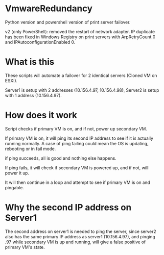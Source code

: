 # VmwareRedundancy

Python version and powershell version of print server failover.

v2 (only PowerShell): removed the restart of network adapter. IP duplicate has been fixed in Windows Registry on print servers with ArpRetryCount 0 and IPAutoconfigurationEnabled 0.

# What is this

These scripts will automate a failover for 2 identical servers (Cloned VM on ESXI).

Server1 is setup with 2 addresses (10.156.4.97, 10.156.4.98), Server2 is setup with 1 address (10.156.4.97).

# How does it work

Script checks if primary VM is on, and if not, power up secondary VM.

If primary VM is on, it will ping its second IP address to see if it is actually running normally.
A case of ping failing could mean the OS is updating, rebooting or in fail mode.

if ping succeeds, all is good and nothing else happens.

If ping fails, it will check if secondary VM is powered up, and if not, will power it up.

It will then continue in a loop and attempt to see if primary VM is on and pingable.


# Why the second IP address on Server1

The second address on server1 is needed to ping the server, since server2 also has the same primary IP address as server1 (10.156.4.97),
and pinging .97 while secondary VM is up and running, will give a false positive of primary VM's state.
